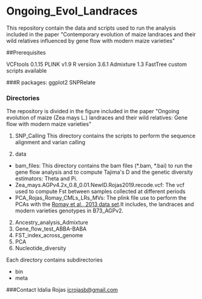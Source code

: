 # Ongoing_Evol_Landraces
This repository contain the data and scripts used to  run the analysis included in the paper "Contemporary evolution of maize landraces and their wild relatives influenced by gene flow with modern maize varieties"

##Prerequisites

VCFtools 0.1.15
PLINK v1.9
R version 3.6.1
Admixture 1.3
FastTree
custom scripts available

###R packages:
ggplot2
SNPRelate

### Directories
The repository is divided in the figure included in the paper "Ongoing evolution of maize (Zea mays L.) landraces and their wild relatives: Gene flow with modern maize varieties"

1) SNP_Calling
This directory contains the scripts to perform the sequence alignment and varian calling

2) data
- bam_files: This directory contains the bam files (*.bam, *.bai) to run the gene flow analysis and to compute Tajima's D and the genetic diversity estimators: Theta and Pi.
- Zea_mays.AGPv4.2x_0.8_0.01.NewID.Rojas2019.recode.vcf: The vcf  used to compute Fst between samples collected at different periods
- PCA_Rojas_Romay_CMLs_LRs_MVs: The plink file use to perform the PCAs with the [Romay et al., 2013 data set](https://genomebiology.biomedcentral.com/articles/10.1186/gb-2013-14-6-r55).It includes, the landraces and modern varieties genotypes in B73_AGPv2.

2) Ancestry_analysis_Admixture
3) Gene_flow_test_ABBA-BABA
4) FST_index_across_genome
5) PCA
6) Nucleotide_diversity

Each directory contains subdirectories
- bin
- meta

###Contact
Idalia Rojas
icrojasb@gmail.com

